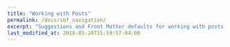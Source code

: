 ```yaml
---
title: "Working with Posts"
permalink: /docs/sbf_navigation/
excerpt: "Suggestions and Front Matter defaults for working with posts."
last_modified_at: 2018-03-20T15:59:57-04:00
---
```

